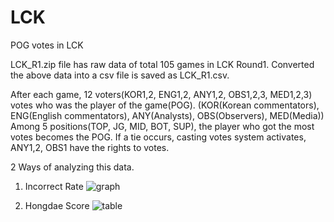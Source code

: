 # LCK
POG votes in LCK

LCK_R1.zip file has raw data of total 105 games in LCK Round1.
Converted the above data into a csv file is saved as LCK_R1.csv.

After each game, 12 voters(KOR1,2, ENG1,2, ANY1,2, OBS1,2,3, MED1,2,3) votes who was the player of the game(POG).
(KOR(Korean commentators), ENG(English commentators), ANY(Analysts), OBS(Observers), MED(Media))
Among 5 positions(TOP, JG, MID, BOT, SUP), the player who got the most votes becomes the POG.
If a tie occurs, casting votes system activates, ANY1,2, OBS1 have the rights to votes.

2 Ways of analyzing this data.
1. Incorrect Rate
![graph](./ppt/ppt4.png)

2. Hongdae Score
![table](./ppt/ppt6.png)
